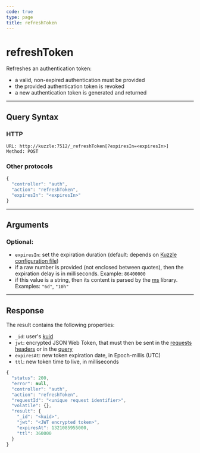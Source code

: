 ```yaml
---
code: true
type: page
title: refreshToken
---
```


# refreshToken

<SinceBadge version="1.7.0"/>

Refreshes an authentication token:

* a valid, non-expired authentication must be provided
* the provided authentication token is revoked
* a new authentication token is generated and returned

---

## Query Syntax

### HTTP

```http
URL: http://kuzzle:7512/_refreshToken[?expiresIn=<expiresIn>]
Method: POST  
```

### Other protocols

```js
{
  "controller": "auth",
  "action": "refreshToken",
  "expiresIn": "<expiresIn>"
}
```

---

## Arguments

### Optional:

* `expiresIn`: set the expiration duration (default: depends on [Kuzzle configuration file](/core/2/guides/essentials/configuration))
* if a raw number is provided (not enclosed between quotes), then the expiration delay is in milliseconds. Example: `86400000`
* if this value is a string, then its content is parsed by the [ms](https://www.npmjs.com/package/ms) library. Examples: `"6d"`, `"10h"`

---

## Response

The result contains the following properties:

* `_id`: user's [kuid](/core/2/guides/kuzzle-depth/authentication#the-kuzzle-user-identifier) 
* `jwt`: encrypted JSON Web Token, that must then be sent in the [requests headers](core/1/api/essentials/query-syntax#http) or in the [query](core/1/api/essentials/query-syntax#other-protocols)
* `expiresAt`: new token expiration date, in Epoch-millis (UTC)
* `ttl`: new token time to live, in milliseconds

```javascript
{
  "status": 200,
  "error": null,
  "controller": "auth",
  "action": "refreshToken",
  "requestId": "<unique request identifier>",
  "volatile": {},
  "result": {
    "_id": "<kuid>",
    "jwt": "<JWT encrypted token>",
    "expiresAt": 1321085955000,
    "ttl": 360000
  }
}
```
